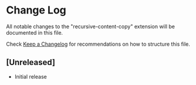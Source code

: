 # Change Log

All notable changes to the "recursive-content-copy" extension will be documented in this file.

Check [Keep a Changelog](http://keepachangelog.com/) for recommendations on how to structure this file.

## [Unreleased]

- Initial release